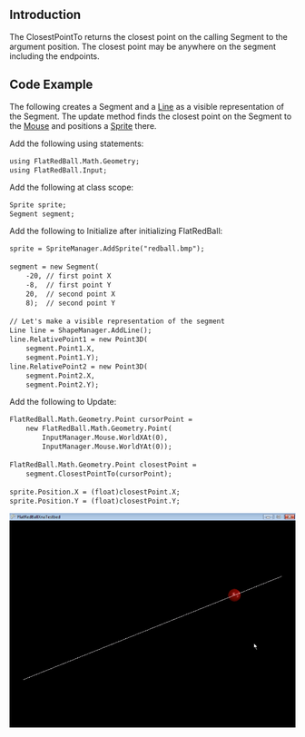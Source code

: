 ## Introduction

The ClosestPointTo returns the closest point on the calling Segment to the argument position. The closest point may be anywhere on the segment including the endpoints.

## Code Example

The following creates a Segment and a [Line](/frb/docs/index.php?title=FlatRedBall.Math.Geometry.Line "FlatRedBall.Math.Geometry.Line") as a visible representation of the Segment. The update method finds the closest point on the Segment to the [Mouse](/frb/docs/index.php?title=FlatRedBall.Input.Mouse "FlatRedBall.Input.Mouse") and positions a [Sprite](/frb/docs/index.php?title=Sprite "Sprite") there.

Add the following using statements:

    using FlatRedBall.Math.Geometry;
    using FlatRedBall.Input;

Add the following at class scope:

    Sprite sprite;
    Segment segment;

Add the following to Initialize after initializing FlatRedBall:

    sprite = SpriteManager.AddSprite("redball.bmp");

    segment = new Segment(
        -20, // first point X
        -8,  // first point Y
        20,  // second point X
        8);  // second point Y

    // Let's make a visible representation of the segment
    Line line = ShapeManager.AddLine();
    line.RelativePoint1 = new Point3D(
        segment.Point1.X,
        segment.Point1.Y);
    line.RelativePoint2 = new Point3D(
        segment.Point2.X,
        segment.Point2.Y);

Add the following to Update:

    FlatRedBall.Math.Geometry.Point cursorPoint =
        new FlatRedBall.Math.Geometry.Point(
            InputManager.Mouse.WorldXAt(0),
            InputManager.Mouse.WorldYAt(0));

    FlatRedBall.Math.Geometry.Point closestPoint =
        segment.ClosestPointTo(cursorPoint);

    sprite.Position.X = (float)closestPoint.X;
    sprite.Position.Y = (float)closestPoint.Y;

![ClosestPoint.png](/media/migrated_media-ClosestPoint.png)
